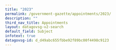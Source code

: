 ```yaml
---
title: "2023"
permalink: /government-gazette/appointments/2023/
description: ""
third_nav_title: Appointments
layout: datagovsg-v2-search
default_field: Subject
infotext: true
datagovsg-id: d_d49abc655fbbe92f89bc00f4498c9123
---
```

